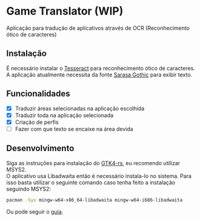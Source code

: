 # Game Translator (WIP)

Aplicação para tradução de aplicativos através de OCR (Reconhecimento ótico de caracteres)

## Instalação

É necessário instalar o [Tesseract](https://tesseract-ocr.github.io/tessdoc/Installation.html) para reconhecimento ótico de caracteres.  
A aplicação atualmente necessita da fonte [Sarasa Gothic](https://github.com/be5invis/Sarasa-Gothic/releases) para exibir texto.

## Funcionalidades

- [x] Traduzir áreas selecionadas na aplicação escolhida
- [x] Traduzir toda na aplicação selecionada
- [x] Criação de perfis
- [ ] Fazer com que texto se encaixe na área devida

## Desenvolvimento

Siga as instruções para instalação do [GTK4-rs](https://gtk-rs.org/gtk4-rs/stable/latest/book/installation_windows.html), eu recomendo utilizar MSYS2.  
O aplicativo usa Libadwaita então é necessário instala-lo no sistema. Para isso basta utilizar o seguinte comando caso tenha feito a instalação seguindo MSYS2:

```sh
pacman -Syu mingw-w64-x86_64-libadwaita mingw-w64-i686-libadwaita
```

Ou pode seguir o [guia](https://gtk-rs.org/gtk4-rs/stable/latest/book/libadwaita.html#windows).
